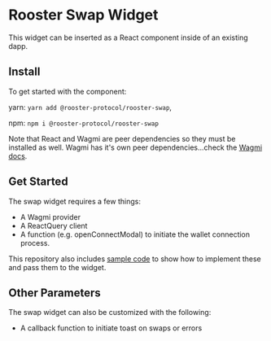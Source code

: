# Rooster Swap Widget

This widget can be inserted as a React component inside of an existing dapp.

## Install

To get started with the component:

yarn: `yarn add @rooster-protocol/rooster-swap`,

npm: `npm i @rooster-protocol/rooster-swap`

Note that React and Wagmi are peer dependencies so they must be installed as well. Wagmi has it's own peer dependencies...check the [Wagmi docs]('https://wagmi.sh/react/getting-started').

## Get Started

The swap widget requires a few things:

- A Wagmi provider
- A ReactQuery client
- A function (e.g. openConnectModal) to initiate the wallet connection process.

This repository also includes [sample code](https://github.com/rooster-protocol/rooster-swap-widget/blob/main/src/App.tsx) to show how to implement these and pass them to the widget.

## Other Parameters

The swap widget can also be customized with the following:

- A callback function to initiate toast on swaps or errors
